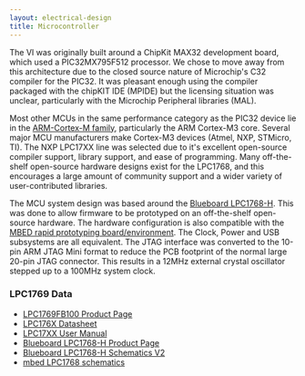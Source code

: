 ```yaml
---
layout: electrical-design
title: Microcontroller
---
```


The VI was originally built around a ChipKit MAX32 development
board, which used a PIC32MX795F512 processor. We chose to move away from this
architecture due to the closed source nature of Microchip's C32 compiler for the
PIC32. It was pleasant enough using the compiler packaged with the chipKIT IDE
(MPIDE) but the licensing situation was unclear, particularly with the Microchip
Peripheral libraries (MAL).

Most other MCUs in the same performance category as the PIC32 device lie in the
[ARM-Cortex-M family](http://en.wikipedia.org/wiki/ARM_Cortex-M), particularly
the ARM Cortex-M3 core. Several major MCU manufacturers make Cortex-M3 devices
(Atmel, NXP, STMicro, TI). The NXP LPC17XX line was selected due to it's
excellent open-source compiler support, library support, and ease of
programming. Many off-the-shelf open-source hardware designs exist for the
LPC1768, and this encourages a large amount of community support and a wider
variety of user-contributed libraries.

The MCU system design was based around the [Blueboard
LPC1768-H](http://shop.ngxtechnologies.com/product_info.php?products_id=65).
This was done to allow firmware to be prototyped on an off-the-shelf open-source
hardware. The hardware configuration is also compatible with the [MBED rapid
prototyping board/environment](http://mbed.org/). The Clock, Power and USB
subsystems are all equivalent. The JTAG interface was converted to the 10-pin
ARM JTAG Mini format to reduce the PCB footprint of the normal large 20-pin JTAG
connector. This results in a 12MHz external crystal oscillator stepped up to a
100MHz system clock.

### LPC1769 Data

* [LPC1769FB100 Product Page](http://www.nxp.com/products/microcontrollers/cortex_m3/LPC1769FBD100.html)
* [LPC176X Datasheet](http://www.nxp.com/documents/data_sheet/LPC1769_68_67_66_65_64_63.pdf)
* [LPC17XX User Manual](http://www.nxp.com/documents/user_manual/UM10360.pdf)
* [Blueboard LPC1768-H Product Page](http://shop.ngxtechnologies.com/product_info.php?products_id=65)
* [Blueboard LPC1768-H Schematics V2](http://shop.ngxtechnologies.com/download/Schematics/BlueBoard/BB_LPC1768_H/Blueboard_lpc1768_H_V2.pdf)
* [mbed LPC1768 schematics](http://mbed.org/media/uploads/chris/mbed-005.1.pdf)

